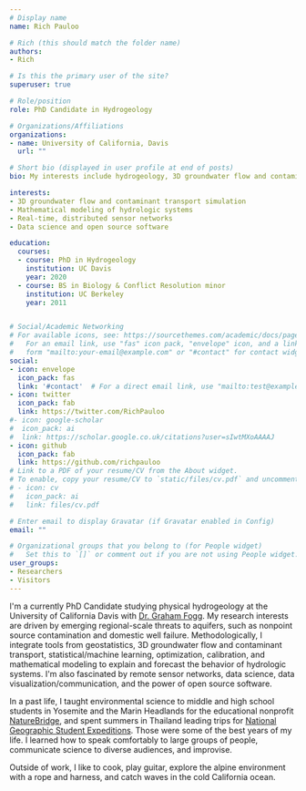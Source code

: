 ```yaml
---
# Display name
name: Rich Pauloo

# Rich (this should match the folder name)
authors:
- Rich

# Is this the primary user of the site?
superuser: true

# Role/position
role: PhD Candidate in Hydrogeology

# Organizations/Affiliations
organizations:
- name: University of California, Davis
  url: ""

# Short bio (displayed in user profile at end of posts)
bio: My interests include hydrogeology, 3D groundwater flow and contaminant transport simulation, data science and web technologies, and building simple solutions to complex problems.

interests:
- 3D groundwater flow and contaminant transport simulation
- Mathematical modeling of hydrologic systems
- Real-time, distributed sensor networks
- Data science and open source software

education:
  courses:
  - course: PhD in Hydrogeology
    institution: UC Davis
    year: 2020
  - course: BS in Biology & Conflict Resolution minor
    institution: UC Berkeley
    year: 2011


# Social/Academic Networking
# For available icons, see: https://sourcethemes.com/academic/docs/page-builder/#icons
#   For an email link, use "fas" icon pack, "envelope" icon, and a link in the
#   form "mailto:your-email@example.com" or "#contact" for contact widget.
social:
- icon: envelope
  icon_pack: fas
  link: '#contact'  # For a direct email link, use "mailto:test@example.org".
- icon: twitter
  icon_pack: fab
  link: https://twitter.com/RichPauloo
#- icon: google-scholar
#  icon_pack: ai
#  link: https://scholar.google.co.uk/citations?user=sIwtMXoAAAAJ
- icon: github
  icon_pack: fab
  link: https://github.com/richpauloo
# Link to a PDF of your resume/CV from the About widget.
# To enable, copy your resume/CV to `static/files/cv.pdf` and uncomment the lines below.
# - icon: cv
#   icon_pack: ai
#   link: files/cv.pdf

# Enter email to display Gravatar (if Gravatar enabled in Config)
email: ""

# Organizational groups that you belong to (for People widget)
#   Set this to `[]` or comment out if you are not using People widget.
user_groups:
- Researchers
- Visitors
---
```


I'm a currently PhD Candidate studying physical hydrogeology at the University of California Davis with [Dr. Graham Fogg](https://www.researchgate.net/profile/Graham_Fogg). My research interests are driven by emerging regional-scale threats to aquifers, such as nonpoint source contamination and domestic well failure. Methodologically, I integrate tools from geostatistics, 3D groundwater flow and contaminant transport, statistical/machine learning, optimization, calibration, and mathematical modeling to explain and forecast the behavior of hydrologic systems. I'm also fascinated by remote sensor networks, data science, data visualization/communication, and the power of open source software.

In a past life, I taught environmental science to middle and high school students in Yosemite and the Marin Headlands for the educational nonprofit [NatureBridge](https://naturebridge.org/), and spent summers in Thailand leading trips for [National Geographic Student Expeditions](https://www.nationalgeographic.com/student-expeditions/). Those were some of the best years of my life. I learned how to speak comfortably to large groups of people, communicate science to diverse audiences, and improvise. 

Outside of work, I like to cook, play guitar, explore the alpine environment with a rope and harness, and catch waves in the cold California ocean.
